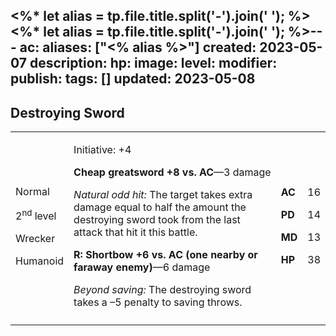 <%* let alias = tp.file.title.split('-').join(' '); %><%* let alias = tp.file.title.split('-').join(' '); %>---
ac: 
aliases: ["<% alias %>"]
created: 2023-05-07
description: 
hp: 
image: 
level: 
modifier: 
publish: 
tags: []
updated: 2023-05-08
---

## Destroying Sword

<table>
<colgroup>
<col style="width: 16%" />
<col style="width: 72%" />
<col style="width: 5%" />
<col style="width: 5%" />
</colgroup>
<tbody>
<tr class="odd">
<td><p>Normal</p>
<p>2<sup>nd</sup> level</p>
<p>Wrecker</p>
<p>Humanoid</p></td>
<td><p>Initiative: +4</p>
<p><strong>Cheap greatsword +8 vs. AC</strong>—3 damage</p>
<p><em>Natural odd hit:</em> The target takes extra damage equal to half
the amount the destroying sword took from the last attack that hit it
this battle.</p>
<p><strong>R: Shortbow +6 vs. AC (one nearby or faraway
enemy)</strong>—6 damage</p>
<p><em>Beyond saving:</em> The destroying sword takes a –5 penalty to
saving throws.</p></td>
<td><p><strong>AC</strong></p>
<p><strong>PD</strong></p>
<p><strong>MD</strong></p>
<p><strong>HP</strong></p></td>
<td><p>16</p>
<p>14</p>
<p>13</p>
<p>38</p></td>
</tr>
<tr class="even">
<td></td>
<td></td>
<td></td>
<td></td>
</tr>
</tbody>
</table>
